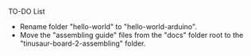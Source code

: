 TO-DO List

- Rename folder "hello-world" to "hello-world-arduino".
- Move the "assembling guide" files from the "docs" folder root to the "tinusaur-board-2-assembling" folder.


